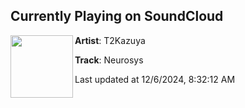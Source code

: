 ## Currently Playing on SoundCloud

[<img align="left" width="100" src="https://i1.sndcdn.com/artworks-4Kdzxymzc9kx5JJQ-1ScRLw-t500x500.png">](https://soundcloud.com/t2kazuya/neurosys?in=t2kazuya/sets/mutantcircus)

**Artist**: T2Kazuya 

**Track**: Neurosys

Last updated at 12/6/2024, 8:32:12 AM
